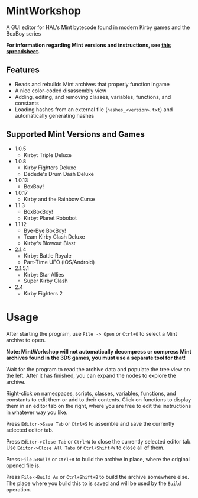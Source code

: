 # MintWorkshop
A GUI editor for HAL's Mint bytecode found in modern Kirby games and the BoxBoy series

**For information regarding Mint versions and instructions, see [this spreadsheet](https://docs.google.com/spreadsheets/d/1A_08ytw1oIBhqBzpkxDIU86RwmYAjG4DopogqCQllMo).**

## Features
* Reads and rebuilds Mint archives that properly function ingame
* A nice color-coded disassembly view
* Adding, editing, and removing classes, variables, functions, and constants
* Loading hashes from an external file (`hashes_<version>.txt`) and automatically generating hashes

## Supported Mint Versions and Games
* 1.0.5
  * Kirby: Triple Deluxe
* 1.0.8
  * Kirby Fighters Deluxe
  * Dedede's Drum Dash Deluxe 
* 1.0.13
  * BoxBoy!
* 1.0.17
  * Kirby and the Rainbow Curse
* 1.1.3
  * BoxBoxBoy!
  * Kirby: Planet Robobot
* 1.1.12
  * Bye-Bye BoxBoy!
  * Team Kirby Clash Deluxe
  * Kirby's Blowout Blast
* 2.1.4
  * Kirby: Battle Royale
  * Part-Time UFO (iOS/Android)
* 2.1.5.1
  * Kirby: Star Allies
  * Super Kirby Clash
* 2.4
  * Kirby Fighters 2

# Usage
After starting the program, use `File -> Open` or `Ctrl+O` to select a Mint archive to open.

**Note: MintWorkshop will not automatically decompress or compress Mint archives found in the 3DS games, you must use a separate tool for that!**

Wait for the program to read the archive data and populate the tree view on the left. After it has finished, you can expand the nodes to explore the archive.

Right-click on namespaces, scripts, classes, variables, functions, and constants to edit them or add to their contents.
Click on functions to display them in an editor tab on the right, where you are free to edit the instructions in whatever way you like.

Press `Editor->Save Tab` or `Ctrl+S` to assemble and save the currently selected editor tab.

Press `Editor->Close Tab` or `Ctrl+W` to close the currently selected editor tab. Use `Editor->Close All Tabs` or `Ctrl+Shift+W` to close all of them.

Press `File->Build` or `Ctrl+B` to build the archive in place, where the original opened file is.

Press `File->Build As` or `Ctrl+Shift+B` to build the archive somewhere else. The place where you build this to is saved and will be used by the `Build` operation.
